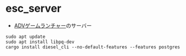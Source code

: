 # esc_server
- [ADVゲームランチャー](https://github.com/ryoha000/es-client.git)のサーバー
```
sudo apt update
sudo apt install libpq-dev
cargo install diesel_cli --no-default-features --features postgres
```
